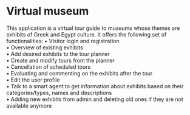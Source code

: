 # Virtual museum

This application is a virtual tour guide to museums whose themes are exhibits of Greek and Egypt culture.
It offers the following set of functionalities:
    • Visitor login and registration<br/>
    • Overview of existing exhibits<br/>
    • Add desired exhibits to the tour planner<br/>
    • Create and modify tours from the planner<br/>
    • Cancellation of scheduled tours<br/>
    • Evaluating and commenting on the exhibits after the tour<br/>
    • Edit the user profile<br/>
    • Talk to a smart agent to get information about exhibits based on their categories/types, names and descriptions<br/>
    • Adding new exhibits from admin and deleting old ones if they are not available anymore<br/>
